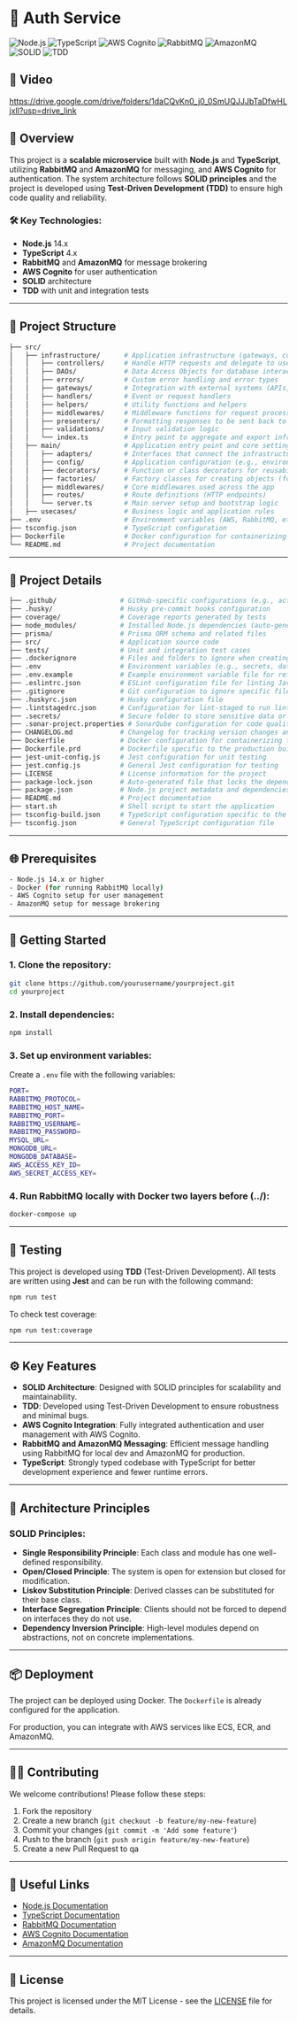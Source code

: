 
# 🚀 Auth Service

![Node.js](https://img.shields.io/badge/Node.js-14.x-brightgreen) ![TypeScript](https://img.shields.io/badge/TypeScript-4.x-blue) ![AWS Cognito](https://img.shields.io/badge/AWS%20Cognito-Enabled-yellow) ![RabbitMQ](https://img.shields.io/badge/RabbitMQ-3.8-orange) ![AmazonMQ](https://img.shields.io/badge/AmazonMQ-Enabled-red) ![SOLID](https://img.shields.io/badge/Architecture-SOLID-brightgreen) ![TDD](https://img.shields.io/badge/Test%20Coverage-100%25-green)

## 📂 Video

https://drive.google.com/drive/folders/1daCQvKn0_j0_0SmUQJJJbTaDfwHLjxIl?usp=drive_link

## 📘 Overview

This project is a **scalable microservice** built with **Node.js** and **TypeScript**, utilizing **RabbitMQ** and **AmazonMQ** for messaging, and **AWS Cognito** for authentication. The system architecture follows **SOLID principles** and the project is developed using **Test-Driven Development (TDD)** to ensure high code quality and reliability.

### 🛠️ Key Technologies:
- **Node.js** 14.x
- **TypeScript** 4.x
- **RabbitMQ** and **AmazonMQ** for message brokering
- **AWS Cognito** for user authentication
- **SOLID** architecture
- **TDD** with unit and integration tests

---

## 📂 Project Structure

```bash
├── src/
│   ├── infrastructure/      # Application infrastructure (gateways, controllers, DAOs, etc.)
│   │   ├── controllers/     # Handle HTTP requests and delegate to use cases
│   │   ├── DAOs/            # Data Access Objects for database interactions
│   │   ├── errors/          # Custom error handling and error types
│   │   ├── gateways/        # Integration with external systems (APIs, message brokers)
│   │   ├── handlers/        # Event or request handlers
│   │   ├── helpers/         # Utility functions and helpers
│   │   ├── middlewares/     # Middleware functions for request processing (auth, validation)
│   │   ├── presenters/      # Formatting responses to be sent back to clients
│   │   ├── validations/     # Input validation logic
│   │   └── index.ts         # Entry point to aggregate and export infrastructure components
│   ├── main/                # Application entry point and core settings
│   │   ├── adapters/        # Interfaces that connect the infrastructure with use cases
│   │   ├── config/          # Application configuration (e.g., environment variables, setup)
│   │   ├── decorators/      # Function or class decorators for reusability (e.g., logging, caching)
│   │   ├── factories/       # Factory classes for creating objects (following Factory pattern)
│   │   ├── middlewares/     # Core middlewares used across the app
│   │   ├── routes/          # Route definitions (HTTP endpoints)
│   │   └── server.ts        # Main server setup and bootstrap logic
│   ├── usecases/            # Business logic and application rules
├── .env                     # Environment variables (AWS, RabbitMQ, etc.)
├── tsconfig.json            # TypeScript configuration
├── Dockerfile               # Docker configuration for containerizing the app
└── README.md                # Project documentation
```

****

## 📂 Project Details

```bash
├── .github/                # GitHub-specific configurations (e.g., actions, issue templates)
├── .husky/                 # Husky pre-commit hooks configuration
├── coverage/               # Coverage reports generated by tests
├── node_modules/           # Installed Node.js dependencies (auto-generated by npm or yarn)
├── prisma/                 # Prisma ORM schema and related files
├── src/                    # Application source code
├── tests/                  # Unit and integration test cases
├── .dockerignore           # Files and folders to ignore when creating a Docker image
├── .env                    # Environment variables (e.g., secrets, database credentials)
├── .env.example            # Example environment variable file for reference
├── .eslintrc.json          # ESLint configuration file for linting JavaScript/TypeScript code
├── .gitignore              # Git configuration to ignore specific files and folders
├── .huskyrc.json           # Husky configuration file
├── .lintstagedrc.json      # Configuration for lint-staged to run linters on staged files
├── .secrets/               # Secure folder to store sensitive data or secrets
├── .sonar-project.properties # SonarQube configuration for code quality and static analysis
├── CHANGELOG.md            # Changelog for tracking version changes and updates
├── Dockerfile              # Docker configuration for containerizing the application
├── Dockerfile.prd          # Dockerfile specific to the production build
├── jest-unit-config.js     # Jest configuration for unit testing
├── jest.config.js          # General Jest configuration for testing
├── LICENSE                 # License information for the project
├── package-lock.json       # Auto-generated file that locks the dependency versions
├── package.json            # Node.js project metadata and dependencies
├── README.md               # Project documentation
├── start.sh                # Shell script to start the application
├── tsconfig-build.json     # TypeScript configuration specific to the build process
├── tsconfig.json           # General TypeScript configuration file

```

---

## 🌐 Prerequisites

```bash
- Node.js 14.x or higher
- Docker (for running RabbitMQ locally)
- AWS Cognito setup for user management
- AmazonMQ setup for message brokering
```

---

## 🚀 Getting Started

### 1. Clone the repository:
```bash
git clone https://github.com/yourusername/yourproject.git
cd yourproject
```

### 2. Install dependencies:
```bash
npm install
```

### 3. Set up environment variables:
Create a `.env` file with the following variables:
```bash
PORT=
RABBITMQ_PROTOCOL=
RABBITMQ_HOST_NAME=
RABBITMQ_PORT=
RABBITMQ_USERNAME=
RABBITMQ_PASSWORD=
MYSQL_URL=
MONGODB_URL=
MONGODB_DATABASE=
AWS_ACCESS_KEY_ID=
AWS_SECRET_ACCESS_KEY=
```

### 4. Run RabbitMQ locally with Docker two layers before (../):
```bash
docker-compose up
```

---

## 🧪 Testing

This project is developed using **TDD** (Test-Driven Development). All tests are written using **Jest** and can be run with the following command:

```bash
npm run test
```

To check test coverage:
```bash
npm run test:coverage
```

---

## ⚙️ Key Features

- **SOLID Architecture**: Designed with SOLID principles for scalability and maintainability.
- **TDD**: Developed using Test-Driven Development to ensure robustness and minimal bugs.
- **AWS Cognito Integration**: Fully integrated authentication and user management with AWS Cognito.
- **RabbitMQ and AmazonMQ Messaging**: Efficient message handling using RabbitMQ for local dev and AmazonMQ for production.
- **TypeScript**: Strongly typed codebase with TypeScript for better development experience and fewer runtime errors.

---

## 📖 Architecture Principles

### SOLID Principles:
- **Single Responsibility Principle**: Each class and module has one well-defined responsibility.
- **Open/Closed Principle**: The system is open for extension but closed for modification.
- **Liskov Substitution Principle**: Derived classes can be substituted for their base class.
- **Interface Segregation Principle**: Clients should not be forced to depend on interfaces they do not use.
- **Dependency Inversion Principle**: High-level modules depend on abstractions, not on concrete implementations.

---

## 📦 Deployment

The project can be deployed using Docker. The `Dockerfile` is already configured for the application.

For production, you can integrate with AWS services like ECS, ECR, and AmazonMQ.

---

## 👨‍💻 Contributing

We welcome contributions! Please follow these steps:

1. Fork the repository
2. Create a new branch (`git checkout -b feature/my-new-feature`)
3. Commit your changes (`git commit -m 'Add some feature'`)
4. Push to the branch (`git push origin feature/my-new-feature`)
5. Create a new Pull Request to qa

---

## 🔗 Useful Links

- [Node.js Documentation](https://nodejs.org/en/docs/)
- [TypeScript Documentation](https://www.typescriptlang.org/docs/)
- [RabbitMQ Documentation](https://www.rabbitmq.com/documentation.html)
- [AWS Cognito Documentation](https://docs.aws.amazon.com/cognito/latest/developerguide/what-is-amazon-cognito.html)
- [AmazonMQ Documentation](https://docs.aws.amazon.com/amazon-mq/latest/developer-guide/welcome.html)

---

## 📝 License

This project is licensed under the MIT License - see the [LICENSE](LICENSE) file for details.

